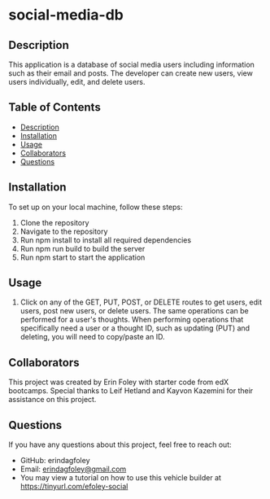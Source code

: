 # social-media-db


## Description
This application is a database of social media users including information such as their email and posts. The developer can create new users, view users individually, edit, and delete users. 

## Table of Contents
- [Description](#description)
- [Installation](#installation)
- [Usage](#usage)
- [Collaborators](#collaborators)
- [Questions](#questions)

## Installation
To set up on your local machine, follow these steps:

1. Clone the repository
2. Navigate to the repository
3. Run npm install to install all required dependencies
4. Run npm run build to build the server
5. Run npm start to start the application

## Usage
1. Click on any of the GET, PUT, POST, or DELETE routes to get users, edit users, post new users, or delete users. The same operations can be performed for a user's thoughts. When performing operations that specifically need a user or a thought ID, such as updating (PUT) and deleting, you will need to copy/paste an ID.

## Collaborators
This project was created by Erin Foley with starter code from edX bootcamps. Special thanks to Leif Hetland and Kayvon Kazemini for their assistance on this project.

## Questions
If you have any questions about this project, feel free to reach out:
- GitHub: erindagfoley
- Email: erindagfoley@gmail.com
- You may view a tutorial on how to use this vehicle builder at https://tinyurl.com/efoley-social 
